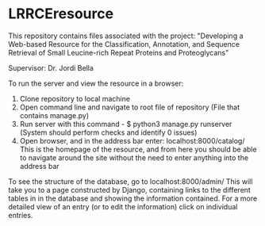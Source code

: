 # LRRCEresource

This repository contains files associated with the project: 
"Developing a Web-based Resource for the Classification, Annotation, and Sequence Retrieval 
of Small Leucine-rich Repeat Proteins and Proteoglycans"

Supervisor: Dr. Jordi Bella

To run the server and view the resource in a browser:
  1. Clone repository to local machine
  2. Open command line and navigate to root file of repository (File that contains manage.py)
  3. Run server with this command - $ python3 manage.py runserver
    (System should perform checks and identify 0 issues)
  4. Open browser, and in the address bar enter: localhost:8000/catalog/
    This is the homepage of the resource, and from here you should be able to navigate around 
    the site without the need to enter anything into the address bar
    
To see the structure of the database, go to localhost:8000/admin/
This will take you to a page constructed by Django, containing links to the different tables in
in the database and showing the information contained.
For a more detailed view of an entry (or to edit the information) click on individual entries.
